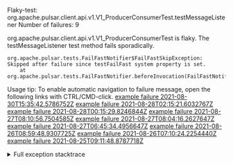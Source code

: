         
Flaky-test: org.apache.pulsar.client.api.v1.V1_ProducerConsumerTest.testMessageListener
Number of failures: 9

org.apache.pulsar.client.api.v1.V1_ProducerConsumerTest is flaky. The testMessageListener test method fails sporadically.

```
org.apache.pulsar.tests.FailFastNotifier$FailFastSkipException: Skipped after failure since testFailFast system property is set.
	at org.apache.pulsar.tests.FailFastNotifier.beforeInvocation(FailFastNotifier.java:88)

```

Usage tip: To enable automatic navigation to failure message, open the following links with CTRL/CMD-click.
[example failure 2021-08-30T15:35:42.5786752Z](https://github.com/apache/pulsar/runs/3463119398?check_suite_focus=true#step:9:3671)
[example failure 2021-08-28T02:15:21.6032767Z](https://github.com/apache/pulsar/runs/3448473880?check_suite_focus=true#step:9:2668)
[example failure 2021-08-28T00:15:29.8246844Z](https://github.com/apache/pulsar/runs/3447917315?check_suite_focus=true#step:9:2036)
[example failure 2021-08-27T08:10:56.7504585Z](https://github.com/apache/pulsar/runs/3440980370?check_suite_focus=true#step:9:2735)
[example failure 2021-08-27T08:04:16.2627647Z](https://github.com/apache/pulsar/runs/3440855241?check_suite_focus=true#step:9:2660)
[example failure 2021-08-27T06:45:34.4956647Z](https://github.com/apache/pulsar/runs/3440411158?check_suite_focus=true#step:9:2661)
[example failure 2021-08-26T08:59:48.9307725Z](https://github.com/apache/pulsar/runs/3430539961?check_suite_focus=true#step:9:3370)
[example failure 2021-08-26T07:10:24.2254440Z](https://github.com/apache/pulsar/runs/3429892136?check_suite_focus=true#step:9:2722)
[example failure 2021-08-25T09:11:48.8787718Z](https://github.com/apache/pulsar/runs/3420085427?check_suite_focus=true#step:10:2628)


<details>
<summary>Full exception stacktrace</summary>
<code><pre>
org.apache.pulsar.tests.FailFastNotifier$FailFastSkipException: Skipped after failure since testFailFast system property is set.
	at org.apache.pulsar.tests.FailFastNotifier.beforeInvocation(FailFastNotifier.java:88)

</pre></code>
</details>

